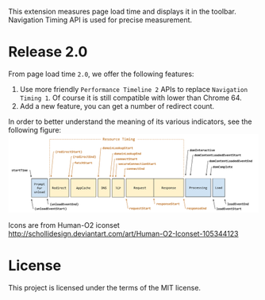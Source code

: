 This extension measures page load time and displays it in the toolbar.
Navigation Timing API is used for precise measurement.

# Release 2.0
From page load time `2.0`, we offer the following features:
1. Use more friendly `Performance Timeline 2` APIs to replace `Navigation Timing 1`. Of course it is still compatible with lower than Chrome 64.
2. Add a new feature, you can get a number of redirect count.

In order to better understand the meaning of its various indicators, see the following figure:
![the timing attributes](./timestamp-diagram.svg)

Icons are from Human-O2 iconset 
http://schollidesign.deviantart.com/art/Human-O2-Iconset-105344123

# License 

This project is licensed under the terms of the MIT license.
